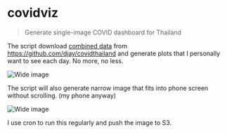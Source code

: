 # covidviz

> Generate single-image COVID dashboard for Thailand

The script download [combined data](https://github.com/djay/covidthailand#combine-) from https://github.com/djay/covidthailand and generate plots that I personally want to see each day. No more, no less.

![Wide image](https://covidviz.s3-ap-southeast-1.amazonaws.com/full_figure.png?)

The script will also generate narrow image that fits into phone screen without scrolling. (my phone anyway)

![Wide image](https://covidviz.s3-ap-southeast-1.amazonaws.com/mobile_figure.png?)

I use cron to run this regularly and push the image to S3.
